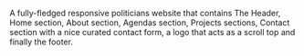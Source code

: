 A fully-fledged responsive politicians website that contains The Header, Home section, About section, Agendas section, Projects sections, Contact section with a nice curated contact form, a logo that acts as a scroll top and finally the footer.
